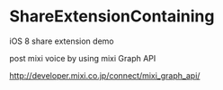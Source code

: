 ShareExtensionContaining
========================

iOS 8 share extension demo

post mixi voice by using mixi Graph API

http://developer.mixi.co.jp/connect/mixi_graph_api/
